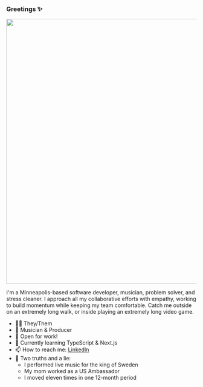 ### Greetings ✨


<img src="https://user-images.githubusercontent.com/83024073/215297428-83d0a61b-e305-4ff9-a50f-3304a035794e.jpeg" width="700" />

I'm a Minneapolis-based software developer, musician, problem solver, and stress cleaner. I approach all my collaborative efforts with empathy, working to build momentum while keeping my team comfortable. Catch me outside on an extremely long walk, or inside playing an extremely long video game.


- 🏳️‍⚧️ They/Them
- 🎹 Musician & Producer
- 🔭 Open for work!
- 🌱 Currently learning TypeScript & Next.js
- 📫 How to reach me: [LinkedIn](https://www.linkedin.com/in/august-mcallister/)
- 🤫 Two truths and a lie:
  - I performed live music for the king of Sweden
  - My mom worked as a US Ambassador
  - I moved eleven times in one 12-month period
